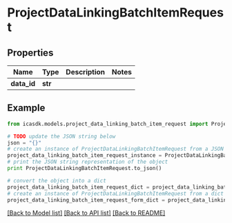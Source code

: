 # ProjectDataLinkingBatchItemRequest


## Properties
Name | Type | Description | Notes
------------ | ------------- | ------------- | -------------
**data_id** | **str** |  | 

## Example

```python
from icasdk.models.project_data_linking_batch_item_request import ProjectDataLinkingBatchItemRequest

# TODO update the JSON string below
json = "{}"
# create an instance of ProjectDataLinkingBatchItemRequest from a JSON string
project_data_linking_batch_item_request_instance = ProjectDataLinkingBatchItemRequest.from_json(json)
# print the JSON string representation of the object
print ProjectDataLinkingBatchItemRequest.to_json()

# convert the object into a dict
project_data_linking_batch_item_request_dict = project_data_linking_batch_item_request_instance.to_dict()
# create an instance of ProjectDataLinkingBatchItemRequest from a dict
project_data_linking_batch_item_request_form_dict = project_data_linking_batch_item_request.from_dict(project_data_linking_batch_item_request_dict)
```
[[Back to Model list]](../README.md#documentation-for-models) [[Back to API list]](../README.md#documentation-for-api-endpoints) [[Back to README]](../README.md)


